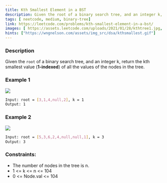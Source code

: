 ```yaml
---
title: Kth Smallest Element in a BST
description: Given the root of a binary search tree, and an integer k, return the kth smallest value (1-indexed) of all the values of the nodes in the tree.
tags: [ neetcode, medium, binary-tree]
link: https://leetcode.com/problems/kth-smallest-element-in-a-bst/
images: [ https://assets.leetcode.com/uploads/2021/01/28/kthtree1.jpg, https://assets.leetcode.com/uploads/2021/01/28/kthtree2.jpg ]
hints: ["https://wngnelson.com/assets/img_src/dsa/kthsmallest.gif"]
---
```


### Description

Given the `root` of a binary search tree, and an integer k, return the kth smallest value (**1-indexed**) of all the values of the nodes in the tree.

### Example 1

![](https://assets.leetcode.com/uploads/2021/01/28/kthtree1.jpg)

```bash
Input: root = [3,1,4,null,2], k = 1
Output: 1
```

### Example 2

![](https://assets.leetcode.com/uploads/2021/01/28/kthtree2.jpg)

```bash
Input: root = [5,3,6,2,4,null,null,1], k = 3
Output: 3
```

### Constraints:

- The number of nodes in the tree is n.
- 1 <= k <= n <= 104
- 0 <= Node.val <= 104